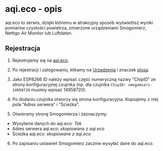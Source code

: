 # aqi.eco - opis

aqi.eco to serwis, dzięki któremu w atrakcyjny sposób wyświetlisz wyniki pomiarów czystości powietrza, zmierzone urządzeniami Smogomierz, Nettigo Air Monitor lub Luftdaten.

## Rejestracja

1.  Rejestrujemy się na [aqi.eco](https://aqi.eco/register).

2.  Po rejestracji i zalogowaniu, klikamy na [Urządzenia](https://aqi.eco/device) i znaczek [plusa](https://aqi.eco/device/create).

3.  Jako ESP8266 ID należy wpisać część numeryczną nazwy "ChipID" ze strony konfiguracyjnej czujnika (np. dla czujnika `ChipID: smogomierz-14958720` musimy wpisać 14958720).

4.  Po dodaniu czujnika otworzy się strona konfiguracyjna. Kopiujemy z niej pola "Adres serwera" i "Ścieżka".

5.  Otwieramy stronę Smogomierza i zaznaczymy:

*   Wysyłanie danych do aqi.eco: *Tak*
*   Adres serwera aqi.eco: *skopiowane z aqi.eco*
*   Ścieżka aqi.eco: *skopiowane z aqi.eco*

6.  Po zapisaniu ustawień Smogomierz zacznie wysyłać dane do aqi.eco.